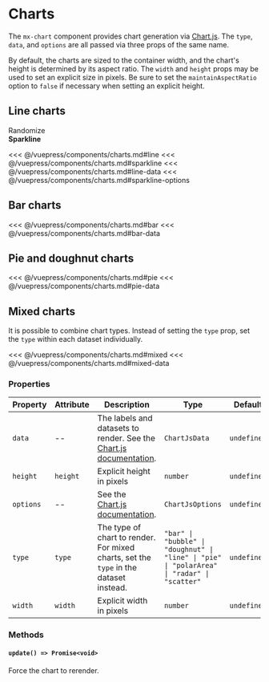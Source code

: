 # Charts

The `mx-chart` component provides chart generation via [Chart.js](https://www.chartjs.org/docs/3.6.2/).
The `type`, `data`, and `options` are all passed via three props of the same name.

By default, the charts are sized to the container width, and the chart's height is determined by its
aspect ratio. The `width` and `height` props may be used to set an explicit size in pixels. Be sure to
set the `maintainAspectRatio` option to `false` if necessary when setting an explicit height.

## Line charts

<section class="mds">
  <div>
    <!-- #region line -->
    <mx-chart ref="lineChart" type="line" :data.prop="lineData" />
    <!-- #endregion line -->
  </div>
  <mx-button btn-type="outlined" class="mt-20" @click="randomizeLineData">Randomize</mx-button>
  <div class="my-40">
    <strong class="block mb-20">Sparkline</strong>
    <!-- #region sparkline -->
    <mx-chart width="128" height="48" type="line" :data.prop="lineData" :options.prop="sparklineOptions" />
    <!-- #endregion sparkline -->
  </div>
</section>

<<< @/vuepress/components/charts.md#line
<<< @/vuepress/components/charts.md#sparkline
<<< @/vuepress/components/charts.md#line-data
<<< @/vuepress/components/charts.md#sparkline-options

## Bar charts

<section class="mds">
  <!-- #region bar -->
  <mx-chart type="bar" :data.prop="barData" />
  <!-- #endregion bar -->
</section>

<<< @/vuepress/components/charts.md#bar
<<< @/vuepress/components/charts.md#bar-data

## Pie and doughnut charts

<section class="mds">
  <div class="grid grid-cols-1 lg:grid-cols-2 my-40">
    <!-- #region pie -->
    <mx-chart width="320" type="pie" :data.prop="pieData" />
    <mx-chart width="320" type="doughnut" :data.prop="pieData" />
    <!-- #endregion pie -->
  </div>
</section>

<<< @/vuepress/components/charts.md#pie
<<< @/vuepress/components/charts.md#pie-data

## Mixed charts

It is possible to combine chart types. Instead of setting the `type` prop, set the `type` within each
dataset individually.

<section class="mds">
  <!-- #region mixed -->
  <mx-chart :data.prop="mixedData" />
  <!-- #endregion mixed -->
</section>

<<< @/vuepress/components/charts.md#mixed
<<< @/vuepress/components/charts.md#mixed-data

### Properties

| Property  | Attribute | Description                                                                                               | Type                                                                                        | Default     |
| --------- | --------- | --------------------------------------------------------------------------------------------------------- | ------------------------------------------------------------------------------------------- | ----------- |
| `data`    | --        | The labels and datasets to render. See the [Chart.js documentation](https://www.chartjs.org/docs/3.6.2/). | `ChartJsData`                                                                               | `undefined` |
| `height`  | `height`  | Explicit height in pixels                                                                                 | `number`                                                                                    | `undefined` |
| `options` | --        | See the [Chart.js documentation](https://www.chartjs.org/docs/3.6.2/).                                    | `ChartJsOptions`                                                                            | `undefined` |
| `type`    | `type`    | The type of chart to render. For mixed charts, set the `type` in the dataset instead.                     | `"bar" \| "bubble" \| "doughnut" \| "line" \| "pie" \| "polarArea" \| "radar" \| "scatter"` | `undefined` |
| `width`   | `width`   | Explicit width in pixels                                                                                  | `number`                                                                                    | `undefined` |

### Methods

#### `update() => Promise<void>`

Force the chart to rerender.

<script>
export default {
  data() {
    return {
      // #region line-data
      lineData: {
        labels: ['Jan', 'Feb', 'Mar', 'Apr', 'May', 'Jun', 'Jul', 'Aug', 'Sep', 'Oct', 'Nov', 'Dec'],
        datasets: [
          {
            label: 'Example data',
            data: [435, 321, 532, 801, 1231, 1098, 732, 321, 451, 482, 513, 397],
            borderColor: '#d93b65'
          },
        ]
      },
      // #endregion line-data
      // #region sparkline-options
      sparklineOptions: {
        maintainAspectRatio: false,
        elements: {
          point: {
            radius: 0
          },
        },
        scales: {
          x: {
            display: false,
          },
          y: {
            display: false
          }
        },
        plugins: {
          legend: false,
          title: false,
          tooltip: false
        },
      },
      // #endregion sparkline-options
      // #region bar-data
      barData: {
        labels: ['Jan', 'Feb', 'Mar', 'Apr', 'May', 'Jun', 'Jul'],
        datasets: [
          {
            label: 'Example data',
            data: [65, 59, 80, 81, 56, 55, 40],
            backgroundColor: [
              'rgba(255, 99, 132, 0.2)',
              'rgba(255, 159, 64, 0.2)',
              'rgba(255, 205, 86, 0.2)',
              'rgba(75, 192, 192, 0.2)',
              'rgba(54, 162, 235, 0.2)',
              'rgba(153, 102, 255, 0.2)',
              'rgba(201, 203, 207, 0.2)'
            ],
          },
        ]
      },
      // #endregion bar-data
      // #region pie-data
      pieData: {
        labels: [
          'Red',
          'Blue',
          'Yellow'
        ],
        datasets: [{
          label: 'Example data',
          data: [300, 50, 100],
          backgroundColor: [
            'rgb(255, 99, 132)',
            'rgb(54, 162, 235)',
            'rgb(255, 205, 86)'
          ],
        }]
      },
      // #endregion pie-data
      // #region mixed-data
      mixedData: {
        labels: ['January', 'Febrary', 'March', 'April'],
        datasets: [{
          type: 'line',
          label: 'Line data',
          data: [10, 15, 55, 40],
        }, {
          type: 'bar',
          label: 'Bar data',
          data: [10, 30, 60, 40],
          backgroundColor: [
            'rgba(255, 99, 132, 0.2)',
            'rgba(54, 162, 235, 0.2)',
            'rgba(255, 205, 86, 0.2)',
            'rgba(20, 205, 86, 0.2)',
          ]
        }]
      }
      // #endregion mixed-data
    }
  },
  methods: {
    randomizeLineData() {
      const randomDataPoints = Array.from({length: 12}, () => (Math.floor(Math.random() * 700) + 300))
      this.lineData = {
        ...this.lineData,
        datasets: [{
          ...this.lineData.datasets[0],
          data: randomDataPoints
        }]
      }
    }
  }
}
</script>
